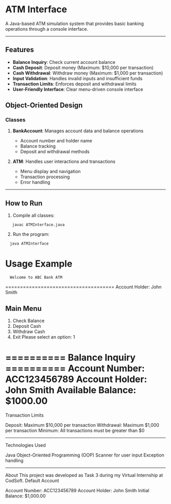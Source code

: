 # ATM Interface

A Java-based ATM simulation system that provides basic banking operations through a console interface.

---

## Features

- **Balance Inquiry**: Check current account balance
- **Cash Deposit**: Deposit money (Maximum: $10,000 per transaction)
- **Cash Withdrawal**: Withdraw money (Maximum: $1,000 per transaction)
- **Input Validation**: Handles invalid inputs and insufficient funds
- **Transaction Limits**: Enforces deposit and withdrawal limits
- **User-Friendly Interface**: Clear menu-driven console interface

## Object-Oriented Design

### Classes

1. **BankAccount**: Manages account data and balance operations
   - Account number and holder name
   - Balance tracking
   - Deposit and withdrawal methods

2. **ATM**: Handles user interactions and transactions
   - Menu display and navigation
   - Transaction processing
   - Error handling

---

## How to Run

1. Compile all classes:
```Copy Code
   javac ATMInterface.java
```
2. Run the program:

```Copy Code
  java ATMInterface
```

Usage Example
=====================================
      Welcome to ABC Bank ATM
=====================================
Account Holder: John Smith

Main Menu
---------
1. Check Balance
2. Deposit Cash
3. Withdraw Cash
4. Exit
Please select an option: 1

========== Balance Inquiry ==========
Account Number: ACC123456789
Account Holder: John Smith
Available Balance: $1000.00
=====================================
Transaction Limits

Deposit: Maximum $10,000 per transaction
Withdrawal: Maximum $1,000 per transaction
Minimum: All transactions must be greater than $0

---

Technologies Used

Java
Object-Oriented Programming (OOP)
Scanner for user input
Exception handling

---

About
This project was developed as Task 3 during my Virtual Internship at CodSoft.
Default Account

Account Number: ACC123456789
Account Holder: John Smith
Initial Balance: $1,000.00

